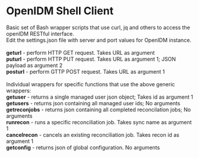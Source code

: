 OpenIDM Shell Client
====================

Basic set of Bash wrapper scripts that use curl, jq and others to access the openIDM RESTful interface.
<br/>
Edit the settings.json file with server and port values for OpenIDM instance.
<br/>
<br/>
<b>geturl</b> - perform HTTP GET request. Takes URL as argument
<br/>
<b>puturl</b> - perform HTTP PUT request. Takes URL as argument 1; JSON payload as argument 2
<br/>
<b>posturl</b> - perform GTTP POST request. Takes URL as argument 1
<br/>
<br/>
Individual wrappers for specific functions that use the above generic wrappers:
<br/>
<b>getuser</b> - returns a single managed user json object; Takes id as argument 1
<br/>
<b>getusers</b> - returns json containing all managed user ids; No arguments
<br/>
<b>getreconjobs</b> - returns json containing all completed reconcilation jobs; No arguments
<br/>
<b>runrecon</b> - runs a specific reconciliation job.  Takes sync name as argument 1
<br/>
<b>cancelrecon</b> - cancels an existing reconciliation job.  Takes recon id as argument 1
<br/>
<b>getconfig</b> - returns json of global configuration.  No arguments
